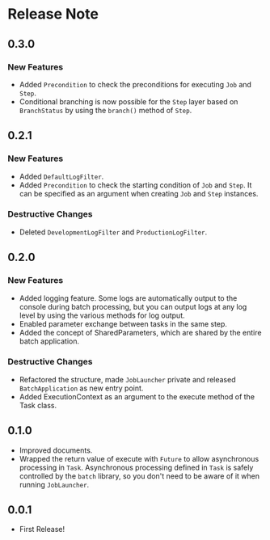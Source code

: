 # Release Note

## 0.3.0

### New Features

- Added `Precondition` to check the preconditions for executing `Job` and `Step`.
- Conditional branching is now possible for the `Step` layer based on `BranchStatus` by using the `branch()` method of `Step`.

## 0.2.1

### New Features

- Added `DefaultLogFilter`.
- Added `Precondition` to check the starting condition of `Job` and `Step`. It can be specified as an argument when creating `Job` and `Step` instances.

### Destructive Changes

- Deleted `DevelopmentLogFilter` and `ProductionLogFilter`.

## 0.2.0

### New Features

- Added logging feature. Some logs are automatically output to the console during batch processing, but you can output logs at any log level by using the various methods for log output.
- Enabled parameter exchange between tasks in the same step.
- Added the concept of SharedParameters, which are shared by the entire batch application.

### Destructive Changes

- Refactored the structure, made `JobLauncher` private and released `BatchApplication` as new entry point.
- Added ExecutionContext as an argument to the execute method of the Task class.

## 0.1.0

- Improved documents.
- Wrapped the return value of execute with `Future` to allow asynchronous processing in `Task`. Asynchronous processing defined in `Task` is safely controlled by the `batch` library, so you don't need to be aware of it when running `JobLauncher`.

## 0.0.1

- First Release!
